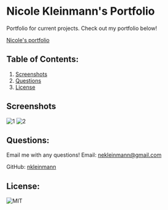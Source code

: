 # Nicole Kleinmann's Portfolio
Portfolio for current projects. Check out my portfolio below!

[Nicole's portfolio](https://www.nicolekleinmann.com)

## Table of Contents:
1. [Screenshots](#screenshots)
1. [Questions](#questions)
1. [License](#license)

## Screenshots
![1](https://user-images.githubusercontent.com/65608809/103494625-b990a700-4e05-11eb-8a02-fa4ce383450d.jpg)
![2](https://user-images.githubusercontent.com/65608809/103494626-bac1d400-4e05-11eb-9607-a64b418293fb.jpg)
              
## Questions:
Email me with any questions!
Email: nekleinmann@gmail.com

GitHub: 
[nkleinmann](https://github.com/nkleinmann)
## License:
  ![MIT](https://img.shields.io/badge/license-MIT-blue)
  